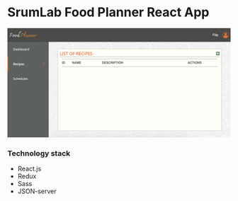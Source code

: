 # SrumLab Food Planner React App

![FoodPlanner](FoodPlanner.png)

### Technology stack

- React.js
- Redux
- Sass
- JSON-server

